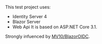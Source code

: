 This test project uses:
* Identity Server 4
* Blazor Server
* Web Api
It is based on ASP.NET Core 3.1.

Strongly infuenced by [MV10/BlazorOIDC](https://github.com/MV10/BlazorOIDC).